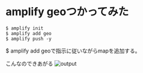 # amplify geoつかってみた
```
$ amplify init
$ amplify add geo 
$ amplify push -y
```

$ amplify add geoで指示に従いながらmapを追加する。

こんなのできあがる
![output](https://user-images.githubusercontent.com/29078336/144434275-3c765d47-bad5-4e13-9d5a-b9d691ee60a2.gif)

